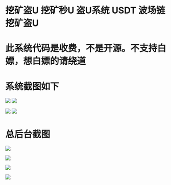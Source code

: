 # 挖矿盗U  挖矿秒U 盗U系统 USDT  波场链 挖矿盗U
# 此系统代码是收费，不是开源。不支持白嫖，想白嫖的请绕道
# 系统截图如下


![](https://www.showdoc.com.cn/server/api/attachment/visitFile?sign=2c1179e6fa609923811405a230c83e05)
![](https://www.showdoc.com.cn/server/api/attachment/visitFile?sign=1a30422eab343d227dd13bb17d5b7aba)

![](https://www.showdoc.com.cn/server/api/attachment/visitFile?sign=1e35812c60897dc02c4038bb1eea6063)
![](https://www.showdoc.com.cn/server/api/attachment/visitFile?sign=a60e663494c725372b1e2b4aa260079f)

# 总后台截图

![](https://www.showdoc.com.cn/server/api/attachment/visitFile?sign=0cdd56e802ec75244a610f65317dcf18)


![](https://www.showdoc.com.cn/server/api/attachment/visitFile?sign=a9d8c617ef228dba5e8eae44fc4e5084)

![](https://www.showdoc.com.cn/server/api/attachment/visitFile?sign=a350f9ccd7f6e4811d0b39d65f17a03d)

![](https://www.showdoc.com.cn/server/api/attachment/visitFile?sign=babfdad50daf1b1f2a622a12f6ed6280)
